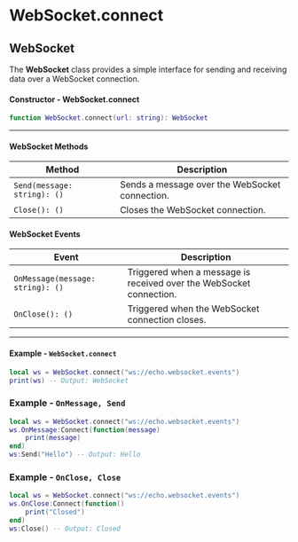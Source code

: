 # WebSocket.connect

## WebSocket

The **WebSocket** class provides a simple interface for sending and receiving data over a WebSocket connection.

#### Constructor - WebSocket.connect

```lua
function WebSocket.connect(url: string): WebSocket
```

***

#### WebSocket Methods

| Method                      | Description                                    |
| --------------------------- | ---------------------------------------------- |
| `Send(message: string): ()` | Sends a message over the WebSocket connection. |
| `Close(): ()`               | Closes the WebSocket connection.               |

#### WebSocket Events

| Event                            | Description                                                         |
| -------------------------------- | ------------------------------------------------------------------- |
| `OnMessage(message: string): ()` | Triggered when a message is received over the WebSocket connection. |
| `OnClose(): ()`                  | Triggered when the WebSocket connection closes.                     |

***

#### Example - `WebSocket.connect`

```lua
local ws = WebSocket.connect("ws://echo.websocket.events")
print(ws) -- Output: WebSocket
```

### Example - `OnMessage, Send`

```lua
local ws = WebSocket.connect("ws://echo.websocket.events")
ws.OnMessage:Connect(function(message)
    print(message)
end)
ws:Send("Hello") -- Output: Hello
```

### Example - `OnClose, Close`

```lua
local ws = WebSocket.connect("ws://echo.websocket.events")
ws.OnClose:Connect(function()
    print("Closed")
end)
ws:Close() -- Output: Closed
```
